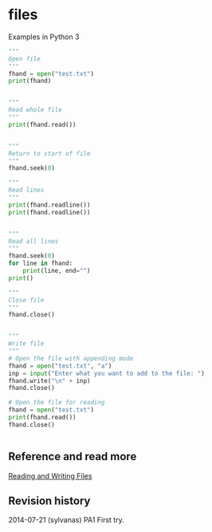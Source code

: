 files
==============================
Examples in Python 3


```python
"""
Open file
"""
fhand = open("test.txt")
print(fhand)


"""
Read whole file
"""
print(fhand.read())


"""
Return to start of file
"""
fhand.seek(0)

"""
Read lines
"""
print(fhand.readline())
print(fhand.readline())


"""
Read all lines
"""
fhand.seek(0)
for line in fhand:
    print(line, end="")
print()

"""
Close file
"""
fhand.close()


"""
Write file
"""
# Open the file with appending mode
fhand = open("test.txt", "a")
inp = input("Enter what you want to add to the file: ")
fhand.write("\n" + inp)
fhand.close()

# Open the file for reading
fhand = open("test.txt")
print(fhand.read())
fhand.close()



```


Reference and read more
------------------------------

[Reading and Writing Files](https://docs.python.org/3/tutorial/inputoutput.html#reading-and-writing-files)



Revision history
------------------------------

2014-07-21 (sylvanas) PA1 First try.
